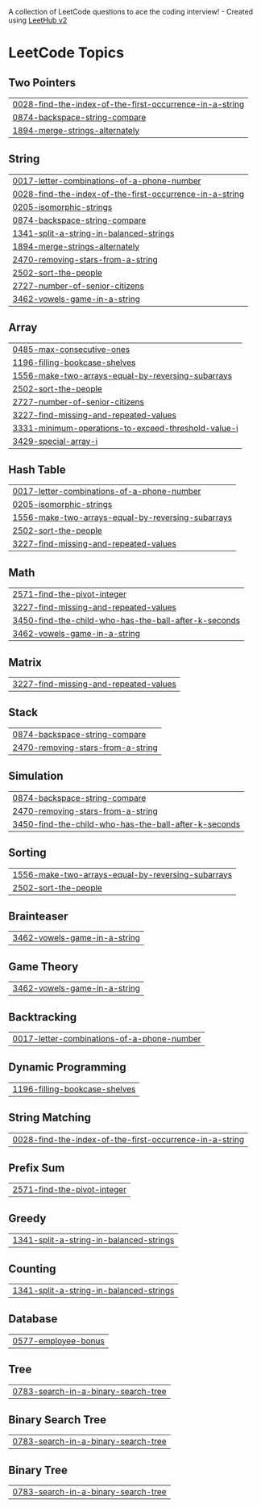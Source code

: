 A collection of LeetCode questions to ace the coding interview! - Created using [LeetHub v2](https://github.com/arunbhardwaj/LeetHub-2.0)
<!---LeetCode Topics Start-->
# LeetCode Topics
## Two Pointers
|  |
| ------- |
| [0028-find-the-index-of-the-first-occurrence-in-a-string](https://github.com/akhilvijayakuamr/leetcode-/tree/master/0028-find-the-index-of-the-first-occurrence-in-a-string) |
| [0874-backspace-string-compare](https://github.com/akhilvijayakuamr/leetcode-/tree/master/0874-backspace-string-compare) |
| [1894-merge-strings-alternately](https://github.com/akhilvijayakuamr/leetcode-/tree/master/1894-merge-strings-alternately) |
## String
|  |
| ------- |
| [0017-letter-combinations-of-a-phone-number](https://github.com/akhilvijayakuamr/leetcode-/tree/master/0017-letter-combinations-of-a-phone-number) |
| [0028-find-the-index-of-the-first-occurrence-in-a-string](https://github.com/akhilvijayakuamr/leetcode-/tree/master/0028-find-the-index-of-the-first-occurrence-in-a-string) |
| [0205-isomorphic-strings](https://github.com/akhilvijayakuamr/leetcode-/tree/master/0205-isomorphic-strings) |
| [0874-backspace-string-compare](https://github.com/akhilvijayakuamr/leetcode-/tree/master/0874-backspace-string-compare) |
| [1341-split-a-string-in-balanced-strings](https://github.com/akhilvijayakuamr/leetcode-/tree/master/1341-split-a-string-in-balanced-strings) |
| [1894-merge-strings-alternately](https://github.com/akhilvijayakuamr/leetcode-/tree/master/1894-merge-strings-alternately) |
| [2470-removing-stars-from-a-string](https://github.com/akhilvijayakuamr/leetcode-/tree/master/2470-removing-stars-from-a-string) |
| [2502-sort-the-people](https://github.com/akhilvijayakuamr/leetcode-/tree/master/2502-sort-the-people) |
| [2727-number-of-senior-citizens](https://github.com/akhilvijayakuamr/leetcode-/tree/master/2727-number-of-senior-citizens) |
| [3462-vowels-game-in-a-string](https://github.com/akhilvijayakuamr/leetcode-/tree/master/3462-vowels-game-in-a-string) |
## Array
|  |
| ------- |
| [0485-max-consecutive-ones](https://github.com/akhilvijayakuamr/leetcode-/tree/master/0485-max-consecutive-ones) |
| [1196-filling-bookcase-shelves](https://github.com/akhilvijayakuamr/leetcode-/tree/master/1196-filling-bookcase-shelves) |
| [1556-make-two-arrays-equal-by-reversing-subarrays](https://github.com/akhilvijayakuamr/leetcode-/tree/master/1556-make-two-arrays-equal-by-reversing-subarrays) |
| [2502-sort-the-people](https://github.com/akhilvijayakuamr/leetcode-/tree/master/2502-sort-the-people) |
| [2727-number-of-senior-citizens](https://github.com/akhilvijayakuamr/leetcode-/tree/master/2727-number-of-senior-citizens) |
| [3227-find-missing-and-repeated-values](https://github.com/akhilvijayakuamr/leetcode-/tree/master/3227-find-missing-and-repeated-values) |
| [3331-minimum-operations-to-exceed-threshold-value-i](https://github.com/akhilvijayakuamr/leetcode-/tree/master/3331-minimum-operations-to-exceed-threshold-value-i) |
| [3429-special-array-i](https://github.com/akhilvijayakuamr/leetcode-/tree/master/3429-special-array-i) |
## Hash Table
|  |
| ------- |
| [0017-letter-combinations-of-a-phone-number](https://github.com/akhilvijayakuamr/leetcode-/tree/master/0017-letter-combinations-of-a-phone-number) |
| [0205-isomorphic-strings](https://github.com/akhilvijayakuamr/leetcode-/tree/master/0205-isomorphic-strings) |
| [1556-make-two-arrays-equal-by-reversing-subarrays](https://github.com/akhilvijayakuamr/leetcode-/tree/master/1556-make-two-arrays-equal-by-reversing-subarrays) |
| [2502-sort-the-people](https://github.com/akhilvijayakuamr/leetcode-/tree/master/2502-sort-the-people) |
| [3227-find-missing-and-repeated-values](https://github.com/akhilvijayakuamr/leetcode-/tree/master/3227-find-missing-and-repeated-values) |
## Math
|  |
| ------- |
| [2571-find-the-pivot-integer](https://github.com/akhilvijayakuamr/leetcode-/tree/master/2571-find-the-pivot-integer) |
| [3227-find-missing-and-repeated-values](https://github.com/akhilvijayakuamr/leetcode-/tree/master/3227-find-missing-and-repeated-values) |
| [3450-find-the-child-who-has-the-ball-after-k-seconds](https://github.com/akhilvijayakuamr/leetcode-/tree/master/3450-find-the-child-who-has-the-ball-after-k-seconds) |
| [3462-vowels-game-in-a-string](https://github.com/akhilvijayakuamr/leetcode-/tree/master/3462-vowels-game-in-a-string) |
## Matrix
|  |
| ------- |
| [3227-find-missing-and-repeated-values](https://github.com/akhilvijayakuamr/leetcode-/tree/master/3227-find-missing-and-repeated-values) |
## Stack
|  |
| ------- |
| [0874-backspace-string-compare](https://github.com/akhilvijayakuamr/leetcode-/tree/master/0874-backspace-string-compare) |
| [2470-removing-stars-from-a-string](https://github.com/akhilvijayakuamr/leetcode-/tree/master/2470-removing-stars-from-a-string) |
## Simulation
|  |
| ------- |
| [0874-backspace-string-compare](https://github.com/akhilvijayakuamr/leetcode-/tree/master/0874-backspace-string-compare) |
| [2470-removing-stars-from-a-string](https://github.com/akhilvijayakuamr/leetcode-/tree/master/2470-removing-stars-from-a-string) |
| [3450-find-the-child-who-has-the-ball-after-k-seconds](https://github.com/akhilvijayakuamr/leetcode-/tree/master/3450-find-the-child-who-has-the-ball-after-k-seconds) |
## Sorting
|  |
| ------- |
| [1556-make-two-arrays-equal-by-reversing-subarrays](https://github.com/akhilvijayakuamr/leetcode-/tree/master/1556-make-two-arrays-equal-by-reversing-subarrays) |
| [2502-sort-the-people](https://github.com/akhilvijayakuamr/leetcode-/tree/master/2502-sort-the-people) |
## Brainteaser
|  |
| ------- |
| [3462-vowels-game-in-a-string](https://github.com/akhilvijayakuamr/leetcode-/tree/master/3462-vowels-game-in-a-string) |
## Game Theory
|  |
| ------- |
| [3462-vowels-game-in-a-string](https://github.com/akhilvijayakuamr/leetcode-/tree/master/3462-vowels-game-in-a-string) |
## Backtracking
|  |
| ------- |
| [0017-letter-combinations-of-a-phone-number](https://github.com/akhilvijayakuamr/leetcode-/tree/master/0017-letter-combinations-of-a-phone-number) |
## Dynamic Programming
|  |
| ------- |
| [1196-filling-bookcase-shelves](https://github.com/akhilvijayakuamr/leetcode-/tree/master/1196-filling-bookcase-shelves) |
## String Matching
|  |
| ------- |
| [0028-find-the-index-of-the-first-occurrence-in-a-string](https://github.com/akhilvijayakuamr/leetcode-/tree/master/0028-find-the-index-of-the-first-occurrence-in-a-string) |
## Prefix Sum
|  |
| ------- |
| [2571-find-the-pivot-integer](https://github.com/akhilvijayakuamr/leetcode-/tree/master/2571-find-the-pivot-integer) |
## Greedy
|  |
| ------- |
| [1341-split-a-string-in-balanced-strings](https://github.com/akhilvijayakuamr/leetcode-/tree/master/1341-split-a-string-in-balanced-strings) |
## Counting
|  |
| ------- |
| [1341-split-a-string-in-balanced-strings](https://github.com/akhilvijayakuamr/leetcode-/tree/master/1341-split-a-string-in-balanced-strings) |
## Database
|  |
| ------- |
| [0577-employee-bonus](https://github.com/akhilvijayakuamr/leetcode-/tree/master/0577-employee-bonus) |
## Tree
|  |
| ------- |
| [0783-search-in-a-binary-search-tree](https://github.com/akhilvijayakuamr/leetcode-/tree/master/0783-search-in-a-binary-search-tree) |
## Binary Search Tree
|  |
| ------- |
| [0783-search-in-a-binary-search-tree](https://github.com/akhilvijayakuamr/leetcode-/tree/master/0783-search-in-a-binary-search-tree) |
## Binary Tree
|  |
| ------- |
| [0783-search-in-a-binary-search-tree](https://github.com/akhilvijayakuamr/leetcode-/tree/master/0783-search-in-a-binary-search-tree) |
<!---LeetCode Topics End-->